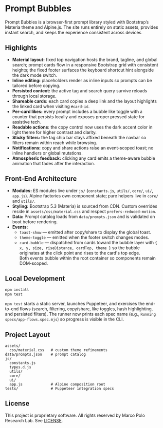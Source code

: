 # Prompt Bubbles

Prompt Bubbles is a browser-first prompt library styled with Bootstrap’s Materia theme and Alpine.js. The site runs entirely on static assets, provides instant search, and keeps the experience consistent across devices.

## Highlights

- **Material layout:** fixed top navigation hosts the brand, tagline, and global search; prompt cards flow in a responsive Bootstrap grid with consistent heights; the fixed footer surfaces the keyboard shortcut hint alongside the dark mode switch.
- **Inline editing:** placeholders render as inline inputs so prompts can be tailored before copying.
- **Persisted context:** the active tag and search query survive reloads through local storage.
- **Shareable cards:** each card copies a deep link and the layout highlights the linked card when visiting `#card-id`.
- **Per-card likes:** every prompt includes a bubble like toggle with a counter that persists locally and exposes proper pressed state for assistive tech.
- **Readable actions:** the copy control now uses the dark accent color in light theme for higher contrast and clarity.
- **Sticky filters:** the tag chip bar stays affixed beneath the navbar so filters remain within reach while browsing.
- **Notifications:** copy and share actions raise an event-scoped toast; no inline handlers or global mutations.
- **Atmospheric feedback:** clicking any card emits a theme-aware bubble animation that fades after the interaction.

## Front-End Architecture

- **Modules:** ES modules live under `js/` (`constants.js`, `utils/`, `core/`, `ui/`, `app.js`). Alpine factories own component state; pure helpers live in `core/` and `utils/`.
- **Styling:** Bootstrap 5.3 (Materia) is sourced from CDN. Custom overrides reside in `assets/css/material.css` and respect `prefers-reduced-motion`.
- **Data:** Prompt catalog loads from `data/prompts.json` and is validated on boot before rendering.
- **Events:**  
  - `toast-show` — emitted after copy/share to display the global toast.  
  - `theme-toggle` — emitted when the footer switch changes modes.  
  - `card-bubble` — dispatched from cards toward the bubble layer with `{ x, y, size, riseDistance, cardTop, theme }` so the bubble originates at the click point and rises to the card's top edge.  
  Both events bubble within the root container so components remain DOM-scoped.

## Local Development

```bash
npm install
npm test
```

`npm test` starts a static server, launches Puppeteer, and exercises the end-to-end flows (search, filtering, copy/share, like toggles, hash highlighting, and persisted filters). The runner now prints each spec name (e.g., `Running specs/app-flows.spec.mjs`) so progress is visible in the CLI.

## Project Layout

```
assets/
  css/material.css   # custom theme refinements
data/prompts.json    # prompt catalog
js/
  constants.js
  types.d.js
  utils/
  core/
  ui/
  app.js             # Alpine composition root
tests/               # Puppeteer integration specs
```

## License

This project is proprietary software. All rights reserved by Marco Polo Research Lab. See [LICENSE](./LICENSE).

